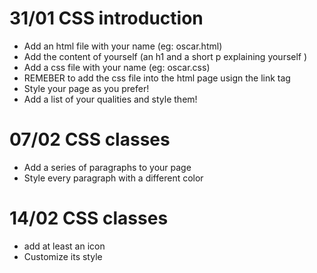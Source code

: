# 31/01 CSS introduction
- Add an html file with your name (eg: oscar.html)
- Add the content of yourself (an h1 and a short p explaining yourself )
- Add a css file with your name (eg: oscar.css)
- REMEBER to add the css file into the html page usign the link tag
- Style your page as you prefer!
- Add a list of your qualities and style them!

# 07/02 CSS classes
- Add a series of paragraphs to your page
- Style every paragraph with a different color



# 14/02 CSS classes
- add at least an icon
- Customize its style